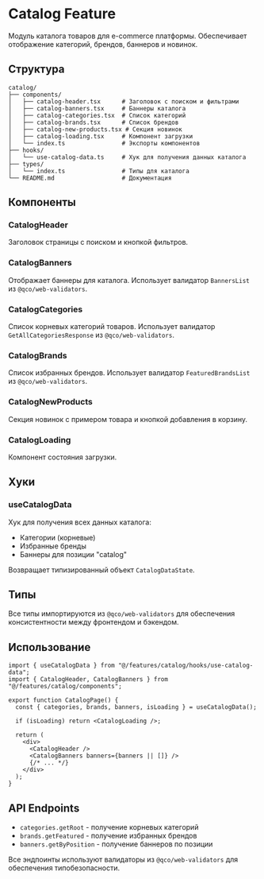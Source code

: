 # Catalog Feature

Модуль каталога товаров для e-commerce платформы. Обеспечивает отображение категорий, брендов, баннеров и новинок.

## Структура

```
catalog/
├── components/
│   ├── catalog-header.tsx      # Заголовок с поиском и фильтрами
│   ├── catalog-banners.tsx     # Баннеры каталога
│   ├── catalog-categories.tsx  # Список категорий
│   ├── catalog-brands.tsx      # Список брендов
│   ├── catalog-new-products.tsx # Секция новинок
│   ├── catalog-loading.tsx     # Компонент загрузки
│   └── index.ts                # Экспорты компонентов
├── hooks/
│   └── use-catalog-data.ts     # Хук для получения данных каталога
├── types/
│   └── index.ts                # Типы для каталога
└── README.md                   # Документация
```

## Компоненты

### CatalogHeader
Заголовок страницы с поиском и кнопкой фильтров.

### CatalogBanners
Отображает баннеры для каталога. Использует валидатор `BannersList` из `@qco/web-validators`.

### CatalogCategories
Список корневых категорий товаров. Использует валидатор `GetAllCategoriesResponse` из `@qco/web-validators`.

### CatalogBrands
Список избранных брендов. Использует валидатор `FeaturedBrandsList` из `@qco/web-validators`.

### CatalogNewProducts
Секция новинок с примером товара и кнопкой добавления в корзину.

### CatalogLoading
Компонент состояния загрузки.

## Хуки

### useCatalogData
Хук для получения всех данных каталога:
- Категории (корневые)
- Избранные бренды
- Баннеры для позиции "catalog"

Возвращает типизированный объект `CatalogDataState`.

## Типы

Все типы импортируются из `@qco/web-validators` для обеспечения консистентности между фронтендом и бэкендом.

## Использование

```tsx
import { useCatalogData } from "@/features/catalog/hooks/use-catalog-data";
import { CatalogHeader, CatalogBanners } from "@/features/catalog/components";

export function CatalogPage() {
  const { categories, brands, banners, isLoading } = useCatalogData();
  
  if (isLoading) return <CatalogLoading />;
  
  return (
    <div>
      <CatalogHeader />
      <CatalogBanners banners={banners || []} />
      {/* ... */}
    </div>
  );
}
```

## API Endpoints

- `categories.getRoot` - получение корневых категорий
- `brands.getFeatured` - получение избранных брендов
- `banners.getByPosition` - получение баннеров по позиции

Все эндпоинты используют валидаторы из `@qco/web-validators` для обеспечения типобезопасности. 